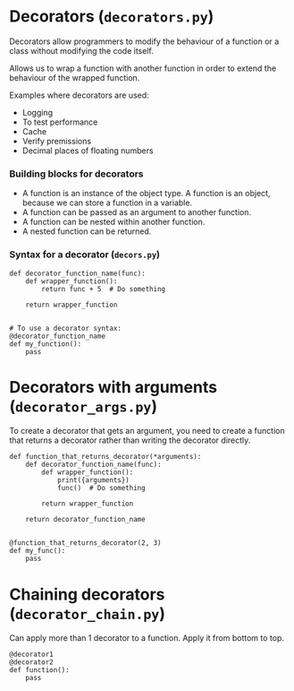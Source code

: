 # Decorators (`decorators.py`)

Decorators allow programmers to modify the behaviour of a function or a class without
modifying the code itself.

Allows us to wrap a function with another function in order to extend the behaviour of
the wrapped function.

Examples where decorators are used:

- Logging
- To test performance
- Cache
- Verify premissions
- Decimal places of floating numbers

### Building blocks for decorators

- A function is an instance of the object type. A function is an object, because we
  can store a function in a variable.
- A function can be passed as an argument to another function.
- A function can be nested within another function.
- A nested function can be returned.

### Syntax for a decorator (`decors.py`)

````
def decorator_function_name(func):
    def wrapper_function():
        return func + 5  # Do something

    return wrapper_function


# To use a decorator syntax:
@decorator_function_name
def my_function():
    pass

````

# Decorators with arguments (`decorator_args.py`)

To create a decorator that gets an argument, you need to create a function that returns a
decorator rather than writing the decorator directly.

````
def function_that_returns_decorator(*arguments):
    def decorator_function_name(func):
        def wrapper_function():
            print({arguments})
            func()  # Do something

        return wrapper_function

    return decorator_function_name


@function_that_returns_decorator(2, 3)
def my_func():
    pass

````

# Chaining decorators (`decorator_chain.py`)

Can apply more than 1 decorator to a function. Apply it from bottom to top.

````
@decorator1
@decorator2
def function():
    pass
````